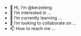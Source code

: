 - 👋 Hi, I’m @kerzeleng
- 👀 I’m interested in ...
- 🌱 I’m currently learning ...
- 💞️ I’m looking to collaborate on ...
- 📫 How to reach me ...

<!---
kerzeleng/kerzeleng is a ✨ special ✨ repository because its `README.md` (this file) appears on your GitHub profile.
You can click the Preview link to take a look at your changes.
--->
